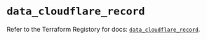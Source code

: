 # `data_cloudflare_record`

Refer to the Terraform Registory for docs: [`data_cloudflare_record`](https://www.terraform.io/docs/providers/cloudflare/d/record).

